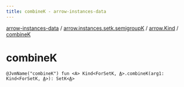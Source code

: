 ```yaml
---
title: combineK - arrow-instances-data
---
```


[arrow-instances-data](../../index.html) / [arrow.instances.setk.semigroupK](../index.html) / [arrow.Kind](index.html) / [combineK](./combine-k.html)

# combineK

`@JvmName("combineK") fun <A> Kind<ForSetK, `[`A`](combine-k.html#A)`>.combineK(arg1: Kind<ForSetK, `[`A`](combine-k.html#A)`>): SetK<`[`A`](combine-k.html#A)`>`